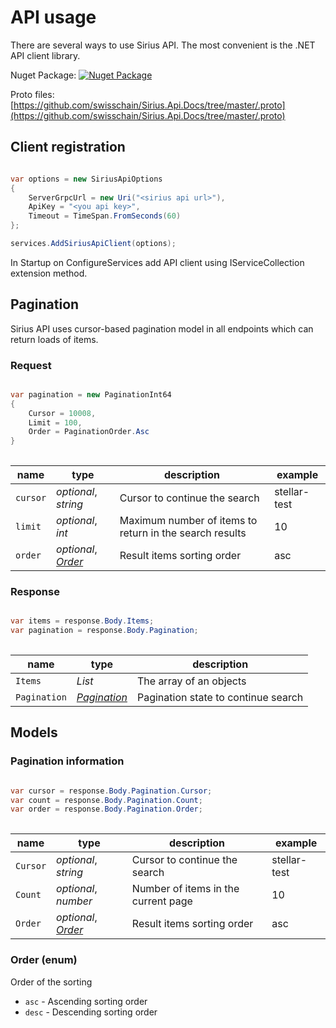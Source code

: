 # API usage

There are several ways to use Sirius API. The most convenient is the .NET API client library.

Nuget Package: [![Nuget Package](https://img.shields.io/nuget/v/Swisschain.Sirius.Api.ApiClient.svg)](https://www.nuget.org/packages/Swisschain.Sirius.Api.ApiClient/)

Proto files: [https://github.com/swisschain/Sirius.Api.Docs/tree/master/.proto](https://github.com/swisschain/Sirius.Api.Docs/tree/master/.proto)

## Client registration

```csharp

var options = new SiriusApiOptions
{
    ServerGrpcUrl = new Uri("<sirius api url>"),
    ApiKey = "<you api key>",
    Timeout = TimeSpan.FromSeconds(60)
};

services.AddSiriusApiClient(options);

```

In Startup on ConfigureServices add API client using IServiceCollection extension method.

## Pagination

Sirius API uses cursor-based pagination model in all endpoints which can return loads of items.

### Request

```csharp

var pagination = new PaginationInt64
{
    Cursor = 10008,
    Limit = 100,
    Order = PaginationOrder.Asc
}
                
```

name | type | description | example
---- | ---- | ----------- | -------
`cursor` | *optional*, *string* | Cursor to continue the search | stellar-test
`limit` | *optional*, *int* | Maximum number of items to return in the search results | 10
`order` | *optional*, *[Order](#api-usage-models-order-enum)* | Result items sorting order | asc



### Response

```csharp

var items = response.Body.Items;
var pagination = response.Body.Pagination;
                
```

name | type | description 
---- | ---- | ----------- 
`Items` | *List<T>* | The array of an objects
`Pagination` | *[Pagination](#api-usage-models-pagination-information)* | Pagination state to continue search

## Models

### Pagination information 

```csharp

var cursor = response.Body.Pagination.Cursor;
var count = response.Body.Pagination.Count;
var order = response.Body.Pagination.Order;
                
```

name | type | description | example
---- | ---- | ----------- | -------
`Cursor` | *optional*, *string* | Cursor to continue the search | stellar-test
`Count` | *optional*, *number* | Number of items in the current page | 10
`Order` | *optional*, *[Order](#order-enum)* | Result items sorting order | asc

### Order (enum)

Order of the sorting

+ `asc` - Ascending sorting order
+ `desc` - Descending sorting order

